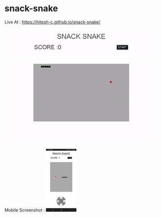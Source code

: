 # snack-snake
Live At : https://hitesh-c.github.io/snack-snake/


![Alt Text](https://github.com/hitesh-c/snack-snake/blob/master/snake.gif?raw=true)

Mobile Screenshot :
<img src="https://github.com/hitesh-c/snack-snake/blob/master/snake.jpg?raw=true"  width = "100" />